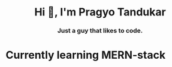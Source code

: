 <h1 align="center">Hi 👋, I'm Pragyo Tandukar</h1>
<h3 align="center">Just a guy that likes to code.</h3>
<h1 align="center"><h1>Currently learning MERN-stack</h1>



